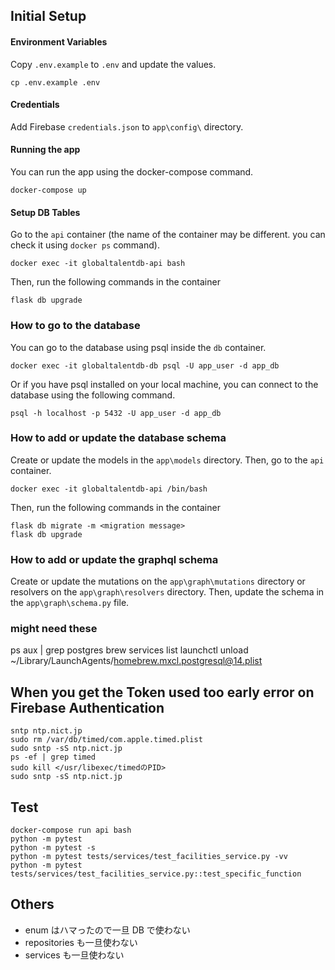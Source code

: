## Initial Setup

#### Environment Variables
Copy `.env.example` to `.env` and update the values.
```
cp .env.example .env
```

#### Credentials
Add Firebase `credentials.json` to `app\config\` directory.

#### Running the app
You can run the app using the docker-compose command.
```
docker-compose up
```
#### Setup DB Tables
Go to the `api` container (the name of the container may be different. you can check it using `docker ps` command).
```
docker exec -it globaltalentdb-api bash
```

Then, run the following commands in the container

```
flask db upgrade
```

### How to go to the database
You can go to the database using psql inside the `db` container.
```
docker exec -it globaltalentdb-db psql -U app_user -d app_db
```
Or if you have psql installed on your local machine, you can connect to the database using the following command.
```
psql -h localhost -p 5432 -U app_user -d app_db
```


### How to add or update the database schema
Create or update the models in the `app\models` directory. Then, go to the `api` container.
```
docker exec -it globaltalentdb-api /bin/bash
```

Then, run the following commands in the container
```
flask db migrate -m <migration message>
flask db upgrade
```

### How to add or update the graphql schema
Create or update the mutations on the `app\graph\mutations` directory or resolvers on the `app\graph\resolvers` directory. Then, update the schema in the `app\graph\schema.py` file.


### might need these
ps aux | grep postgres
brew services list
launchctl unload ~/Library/LaunchAgents/homebrew.mxcl.postgresql@14.plist

## When you get the Token used too early error on Firebase Authentication
```
sntp ntp.nict.jp
sudo rm /var/db/timed/com.apple.timed.plist
sudo sntp -sS ntp.nict.jp
ps -ef | grep timed
sudo kill </usr/libexec/timedのPID>
sudo sntp -sS ntp.nict.jp
```

## Test

```
docker-compose run api bash
python -m pytest
python -m pytest -s
python -m pytest tests/services/test_facilities_service.py -vv
python -m pytest tests/services/test_facilities_service.py::test_specific_function
```

## Others

- enum はハマったので一旦 DB で使わない
- repositories も一旦使わない
- services も一旦使わない

